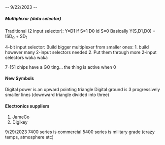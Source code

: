 -- 9/22/2023 -- 

##### Multiplexor (data selector)
Traditional (2 input selector):
	Y=D1 if S=1
	D0 id S=0
	 Basically Y(S,D1,D0) = !SD<sub>0</sub> + SD<sub>1</sub> 
  
4-bit input selector:
	Build bigger multiplexer from smaller ones:
	1. build however many 2-input selectors needed
	2. Put them through more 2-input selectors waka waka

7-151 chips have a GO ting... the thing is active when 0
#### New Symbols
Digital power is an upward pointing triangle
Digital ground is 3 progressively smaller lines (downward triangle divided into three)


#### Electronics suppliers
1. JameCo
2. Digikey

9/29/2023
7400 series is commercial
5400 series is military grade (crazy temps, atmosphere etc)